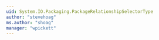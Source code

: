 ```yaml
---
uid: System.IO.Packaging.PackageRelationshipSelectorType
author: "stevehoag"
ms.author: "shoag"
manager: "wpickett"
---
```


